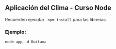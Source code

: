 ## Aplicación del Clima - Curso Node

Recuerden ejecutar ``` npm install``` para las librerías

### Ejemplo:
```
node app -d Duitama
```